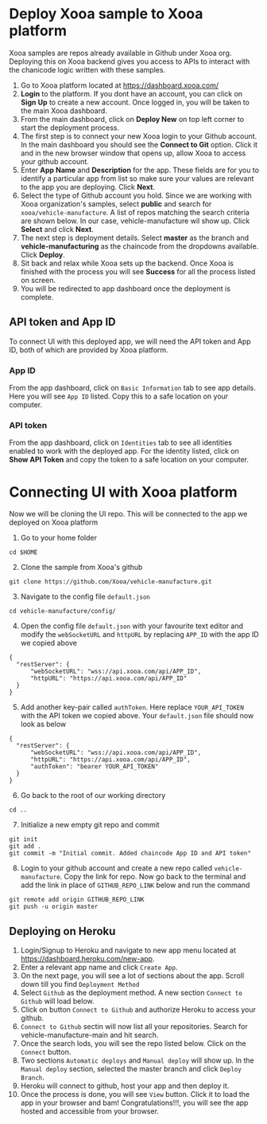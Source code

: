 # Deploy Xooa sample to Xooa platform
Xooa samples are repos already available in Github under Xooa org. Deploying this on Xooa backend gives you access to APIs to interact with the chanicode logic written with these samples. 

1. Go to Xooa platform located at <https://dashboard.xooa.com/>
2. **Login** to the platform. If you dont have an account, you can click on **Sign Up** to create a new account. Once logged in, you will be taken to the main Xooa dashboard. 
3. From the main dashboard, click on **Deploy New** on top left corner to start the deployment process.
3. The first step is to connect your new Xooa login to your Github account. In the main dashboard you should see the **Connect to Git** option. Click it and in the new browser window that opens up, allow Xooa to access your github account.
4. Enter **App Name** and **Description** for the app. These fields are for you to identify a particular app from list so make sure your values are relevant to the app you are deploying. Click **Next**.
5. Select the type of Github account you hold. Since we are working with Xooa organization's samples, select **public** and search for `xooa/vehicle-manufacture`. A list of repos matching the search criteria are shown below. In our case, vehicle-manufacture wil show up. Click **Select** and click **Next**.
6. The next step is deployment details. Select **master** as the branch and **vehicle-manufacturing** as the chaincode from the dropdowns available. Click **Deploy**.
7. Sit back and relax while Xooa sets up the backend. Once Xooa is finished with the process you will see **Success** for all the process listed on screen.
8. You will be redirected to app dashboard once the deployment is complete.

## API token and App ID
To connect UI with this deployed app, we will need the API token and App ID, both of which are provided by Xooa platform.

### App ID
From the app dashboard, click on `Basic Information` tab to see app details. Here you will see `App ID` listed. Copy this to a safe location on your computer.

### API token
From the app dashboard, click on `Identities` tab to see all identities enabled to work with the deployed app. For the identity listed, click on **Show API Token** and copy the token to a safe location on your computer.

# Connecting UI with Xooa platform
Now we will be cloning the UI repo. This will be connected to the app we deployed on Xooa platform


1. Go to your home folder
```
cd $HOME
```
2. Clone the sample from Xooa's github
```
git clone https://github.com/Xooa/vehicle-manufacture.git
```
3. Navigate to the config file `default.json`
```
cd vehicle-manufacture/config/
```
4. Open the config file `default.json` with your favourite text editor and modify the `webSocketURL` and `httpURL` by replacing `APP_ID` with the app ID we copied above
```
{
  "restServer": {
      "webSocketURL": "wss://api.xooa.com/api/APP_ID",
      "httpURL": "https://api.xooa.com/api/APP_ID"
  }
}
```
5. Add another key-pair called `authToken`. Here replace `YOUR_API_TOKEN` with the API token we copied above. Your `default.json` file should now look as below
```
{
  "restServer": {
      "webSocketURL": "wss://api.xooa.com/api/APP_ID",
      "httpURL": "https://api.xooa.com/api/APP_ID",
      "authToken": "bearer YOUR_API_TOKEN"  
  }
}
```
6. Go back to the root of our working directory
```
cd ..
```
7. Initialize a new empty git repo and commit
```
git init
git add .
git commit -m "Initial commit. Added chaincode App ID and API token"
```
8. Login to your github account and create a new repo called `vehicle-manufacture`. Copy the link for repo. Now go back to the terminal and add the link in place of `GITHUB_REPO_LINK` below and run the command
```
git remote add origin GITHUB_REPO_LINK
git push -u origin master
```

## Deploying on Heroku

1. Login/Signup to Heroku and navigate to new app menu located at <https://dashboard.heroku.com/new-app>.
2. Enter a relevant app name and click `Create App`.
3. On the next page, you will see a lot of sections about the app. Scroll down till you find `Deployment Method`
4. Select `Github` as the deployment method. A new section `Connect to Github` will load below.
5. Click on button `Connect to Github` and authorize Heroku to access your github.
6. `Connect to Github` sectin will now list all your repositories. Search for vehicle-manufacture-main and hit search.
7. Once the search lods, you will see the repo listed below. Click on the `Connect` button.
8. Two sections `Automatic deploys` and `Manual deploy` will show up. In the `Manual deploy` section, selected the master branch and click `Deploy Branch`.
9. Heroku will connect to github, host your app and then deploy it.
10. Once the process is done, you will see `View` button. Click it to load the app in your browser and bam! Congratulations!!!, you will see the app hosted and accessible from your browser.
